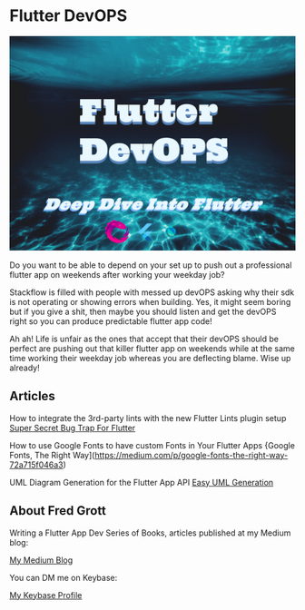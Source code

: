 # Flutter DevOPS

![Flutter DevOps](./media/flutter-devops.png)

Do you want to be able to depend on your set up to push out 
a professional flutter app on weekends after working your weekday job?

Stackflow is filled with people with messed up devOPS asking why their sdk is not operating or showing errors when building. Yes, it might seem boring but if you give a shit, then maybe you should listen and get the devOPS right so you can produce predictable flutter app code!

Ah ah! Life is unfair as the ones that accept that their devOPS should be perfect are pushing out that killer flutter app on weekends while at the same time working their weekday job whereas you are deflecting blame. Wise up already!



## Articles

How to integrate the 3rd-party lints with the new Flutter Lints plugin setup [Super Secret Bug Trap For Flutter](https://medium.com/geekculture/super-secret-bug-trap-for-flutter-c89d36974b96)

How to use Google Fonts to have custom Fonts in Your Flutter Apps {Google Fonts, The Right Way](https://medium.com/p/google-fonts-the-right-way-72a715f046a3)

UML Diagram Generation for the Flutter App API [Easy UML Generation](https://medium.com/p/easy-uml-generation-e6e16e5c8b0a)

## About Fred Grott

Writing a Flutter App Dev Series of Books, articles published at my Medium blog:

[My Medium Blog](https://fredgrott.medium.com)

You can DM me on Keybase:


[My Keybase Profile](https://keybase.io/fredgrott)

